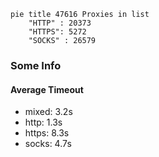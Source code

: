
```mermaid
pie title 47616 Proxies in list
    "HTTP" : 20373
    "HTTPS": 5272
    "SOCKS" : 26579
```

### Some Info
#### Average Timeout

- mixed: 3.2s
- http: 1.3s
- https: 8.3s
- socks: 4.7s